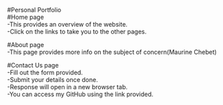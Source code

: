 #Personal Portfolio <br>
#Home page<br>
-This provides an overview of the website.<br>
-Click on the links to take you to the other pages.

#About page<br>
-This page provides more info on the subject of concern(Maurine Chebet)

#Contact Us page<br>
-Fill out the form provided.<br>
-Submit your details once done.<br>
-Response will open in a new browser tab.<br>
-You can access my GitHub using the link provided.
